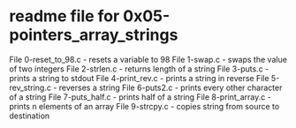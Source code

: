# readme file for 0x05-pointers_array_strings
File 0-reset_to_98.c - resets a variable to 98
File 1-swap.c - swaps the value of two integers
File 2-strlen.c - returns length of a string
File 3-puts.c - prints a string to stdout
File 4-print_rev.c - prints a string in reverse
File 5-rev_string.c - reverses a string
File 6-puts2.c - prints every other character of a string
File 7-puts_half.c - prints half of a string
File 8-print_array.c - prints n elements of an array
File 9-strcpy.c - copies string from source to destination
